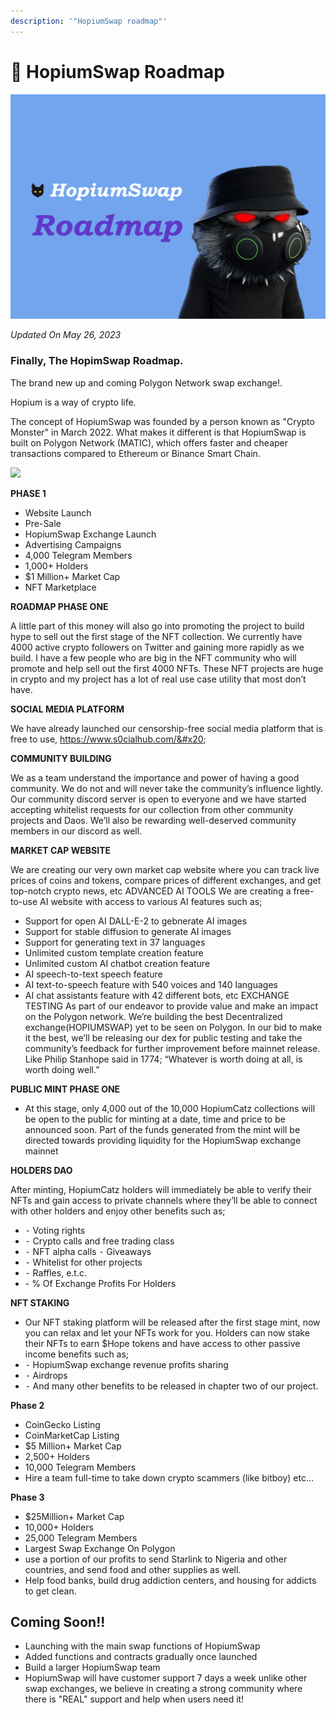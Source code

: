 ```yaml
---
description: '"HopiumSwap roadmap"'
---
```


# 🧐 HopiumSwap Roadmap



![](.gitbook/assets/Roadmap.png)

_Updated On May 26, 2023_

### Finally, The HopimSwap Roadmap.

The brand new up and coming Polygon Network swap exchange!.

Hopium is a way of crypto life.

The concept of HopiumSwap was founded by a person known as "Crypto Monster" in March 2022. What makes it different is that HopiumSwap is built on Polygon Network (MATIC), which offers faster and cheaper transactions compared to Ethereum or Binance Smart Chain.

![](<.gitbook/assets/coming-soon-neon-sign\_191108-233 (1).webp>)

**PHASE 1**

* Website Launch
* Pre-Sale&#x20;
* HopiumSwap Exchange Launch
* Advertising Campaigns&#x20;
* 4,000 Telegram Members
* 1,000+ Holders&#x20;
* $1 Million+ Market Cap&#x20;
* NFT Marketplace



**ROADMAP PHASE ONE**&#x20;

A little part of this money will also go into promoting the project to build hype to sell out the first stage of the NFT collection. We currently have 4000 active crypto followers on Twitter and gaining more rapidly as we build. I have a few people who are big in the NFT community who will promote and help sell out the first 4000 NFTs. These NFT projects are huge in crypto and my project has a lot of real use case utility that most don’t have.

**SOCIAL MEDIA PLATFORM**&#x20;

We have already launched our censorship-free social media platform that is free to use, https://www.s0cialhub.com/&#x20;

**COMMUNITY BUILDING**&#x20;

We as a team understand the importance and power of having a good community. We do not and will never take the community’s influence lightly. Our community discord server is open to everyone and we have started accepting whitelist requests for our collection from other community projects and Daos. We’ll also be rewarding well-deserved community members in our discord as well.

**MARKET CAP WEBSITE**&#x20;

We are creating our very own market cap website where you can track live prices of coins and tokens, compare prices of different exchanges, and get top-notch crypto news, etc ADVANCED AI TOOLS We are creating a free-to-use AI website with access to various AI features such as;

* Support for open AI DALL-E-2 to gebnerate AI images
* Support for stable diffusion to generate AI images
* Support for generating text in 37 languages
* Unlimited custom template creation feature
* Unlimited custom AI chatbot creation feature
* AI speech-to-text speech feature
* AI text-to-speech feature with 540 voices and 140 languages
* AI chat assistants feature with 42 different bots, etc EXCHANGE TESTING As part of our endeavor to provide value and make an impact on the Polygon network. We’re building the best Decentralized exchange(HOPIUMSWAP) yet to be seen on Polygon. In our bid to make it the best, we’ll be releasing our dex for public testing and take the community’s feedback for further improvement before mainnet release. Like Philip Stanhope said in 1774; “Whatever is worth doing at all, is worth doing well.”&#x20;

&#x20;  **PUBLIC MINT PHASE ONE**&#x20;

* At this stage, only 4,000 out of the 10,000 HopiumCatz collections will be open to the public for minting at a date, time and price to be announced soon. Part of the funds generated from the mint will be directed towards providing liquidity for the HopiumSwap exchange mainnet



&#x20;**HOLDERS DAO**

&#x20;After minting, HopiumCatz holders will immediately be able to verify their          NFTs and gain access to private channels where they’ll be able to connect with   other holders and enjoy other benefits such as;

* &#x20;⁃ Voting rights
* &#x20;⁃ Crypto calls and free trading class
* &#x20;⁃ NFT alpha calls ⁃ Giveaways
* &#x20;⁃ Whitelist for other projects
* &#x20;⁃ Raffles, e.t.c.
* &#x20;\- % Of Exchange Profits For Holders&#x20;



&#x20;**NFT STAKING**&#x20;

* Our NFT staking platform will be released after the first stage mint, now you can relax and let your NFTs work for you. Holders can now stake their NFTs to earn $Hope tokens and have access to other passive income benefits such as;
* ⁃ HopiumSwap exchange revenue profits sharing&#x20;
* ⁃ Airdrops
* &#x20;⁃ And many other benefits to be released in chapter two of our project.



**Phase 2**

* CoinGecko Listing&#x20;
* CoinMarketCap Listing&#x20;
* $5 Million+ Market Cap
* 2,500+ Holders
* 10,000 Telegram Members
* Hire a team full-time to take down crypto scammers (like bitboy) etc...

**Phase 3**

* &#x20;$25Million+ Market Cap
* 10,000+ Holders
* 25,000 Telegram Members
* Largest Swap Exchange On Polygon&#x20;
* use a portion of our profits to send Starlink to Nigeria and other countries, and send food and other supplies as well.&#x20;
* Help food banks, build drug addiction centers, and housing for addicts to get clean.&#x20;

## Coming Soon!!

* Launching with the main swap functions of HopiumSwap
* Added functions and contracts gradually once launched
* Build a larger HopiumSwap team&#x20;
* HopiumSwap will have customer support 7 days a week unlike other swap exchanges, we believe in creating a strong community where there is "REAL" support and help when users need it!

